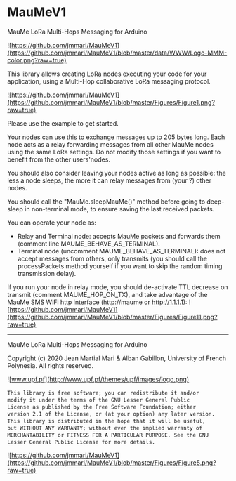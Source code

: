 # MauMeV1
MauMe LoRa Multi-Hops Messaging for Arduino

![https://github.com/jmmari/MauMeV1](https://github.com/jmmari/MauMeV1/blob/master/data/WWW/Logo-MMM-color.png?raw=true)

This library allows creating LoRa nodes executing your code for your application, using a Multi-Hop collaborative LoRa messaging protocol. 

![https://github.com/jmmari/MauMeV1](https://github.com/jmmari/MauMeV1/blob/master/Figures/Figure1.png?raw=true)

Please use the example to get started.

Your nodes can use this to exchange messages up to 205 bytes long. Each node acts as a relay forwarding messages from all other MauMe nodes using the same LoRa settings. Do not modify those settings if you want to benefit from the other users'nodes. 

You should also consider leaving your nodes active as long as possible: the less a node sleeps, the more it can relay messages from (your ?) other nodes.

You should call the "MauMe.sleepMauMe()" method before going to deep-sleep in non-terminal mode, to ensure saving the last received packets.

You can operate your node as:
- Relay and Terminal node: accepts MauMe packets and forwards them (comment line MAUME_BEHAVE_AS_TERMINAL).
- Terminal node (uncomment MAUME_BEHAVE_AS_TERMINAL): does not accept messages from others, only transmits (you should call the processPackets method yourself if you want to skip the random timing transmission delay).

If you run your node in relay mode, you should de-activate TTL decrease on transmit (comment MAUME_HOP_ON_TX), and take advantage of the MauMe SMS WiFi http interface (http://maume or http://1.1.1.1):
![https://github.com/jmmari/MauMeV1](https://github.com/jmmari/MauMeV1/blob/master/Figures/Figure11.png?raw=true)

______________________________________________________________________________________________
 MauMe LoRa Multi-Hops Messaging for Arduino
  
  Copyright (c) 2020 Jean Martial Mari & Alban Gabillon, University of French Polynesia. 
  All rights reserved.
  
  ![www.upf.pf](http://www.upf.pf/themes/upf/images/logo.png)      
 
    This library is free software; you can redistribute it and/or
    modify it under the terms of the GNU Lesser General Public
    License as published by the Free Software Foundation; either
    version 2.1 of the License, or (at your option) any later version.
    This library is distributed in the hope that it will be useful,
    but WITHOUT ANY WARRANTY; without even the implied warranty of
    MERCHANTABILITY or FITNESS FOR A PARTICULAR PURPOSE. See the GNU
    Lesser General Public License for more details.  
    

![https://github.com/jmmari/MauMeV1](https://github.com/jmmari/MauMeV1/blob/master/Figures/Figure5.png?raw=true)
